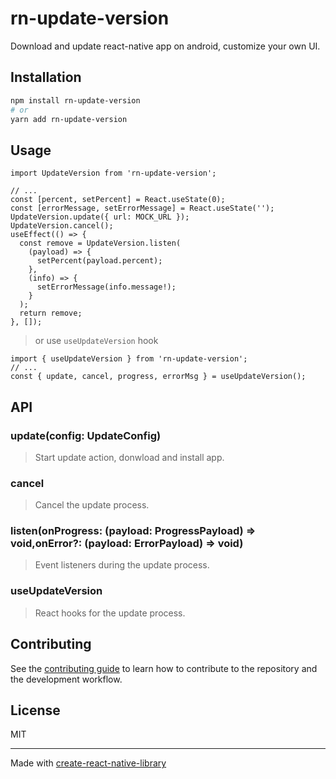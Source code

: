 # rn-update-version

Download and update react-native app on android, customize your own UI.

## Installation

```sh
npm install rn-update-version
# or
yarn add rn-update-version
```

## Usage

```tsx
import UpdateVersion from 'rn-update-version';

// ...
const [percent, setPercent] = React.useState(0);
const [errorMessage, setErrorMessage] = React.useState('');
UpdateVersion.update({ url: MOCK_URL });
UpdateVersion.cancel();
useEffect(() => {
  const remove = UpdateVersion.listen(
    (payload) => {
      setPercent(payload.percent);
    },
    (info) => {
      setErrorMessage(info.message!);
    }
  );
  return remove;
}, []);
```

> or use `useUpdateVersion` hook

```tsx
import { useUpdateVersion } from 'rn-update-version';
// ...
const { update, cancel, progress, errorMsg } = useUpdateVersion();
```

## API

### update(config: UpdateConfig)

> Start update action, donwload and install app.

### cancel

> Cancel the update process.

### listen(onProgress: (payload: ProgressPayload) => void,onError?: (payload: ErrorPayload) => void)

> Event listeners during the update process.

### useUpdateVersion

> React hooks for the update process.

## Contributing

See the [contributing guide](CONTRIBUTING.md) to learn how to contribute to the repository and the development workflow.

## License

MIT

---

Made with [create-react-native-library](https://github.com/callstack/react-native-builder-bob)
